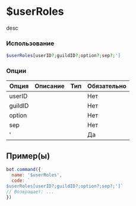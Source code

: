 # $userRoles
desc
### Использование
```php
$userRoles[userID?;guildID?;option?;sep?;']
```

### Опции

| Опция | Описание | Тип | Обязательно |
|--------|-------------|------|----------|
| userID |  |  | Нет | 
| guildID |  |  | Нет | 
| option |  |  | Нет |
| sep |  |  | Нет |
| ' |  |  | Да |
## Пример(ы)

```javascript
bot.command({
  name: '$userRoles',
  code: `
$userRoles[userID?;guildID?;option?;sep?;']`
// Возвращает: ...
})
```